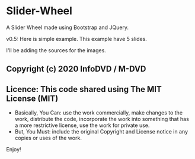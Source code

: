 # Slider-Wheel

A Slider Wheel made using Bootstrap and JQuery.

v0.5: Here is simple example. This example have 5 slides.

I'll be adding the sources for the images.

Copyright (c) 2020 InfoDVD / M-DVD
----------------------------------

Licence: This code shared using The MIT License (MIT)
-----------------------------------------------------

- Basically, You Can: use the work commercially, make changes to the work, distribute the code, incorporate the work into something that has a more restrictive license, use the work for private use.
- But, You Must: include the original Copyright and License notice in any copies or uses of the work.

Enjoy!
